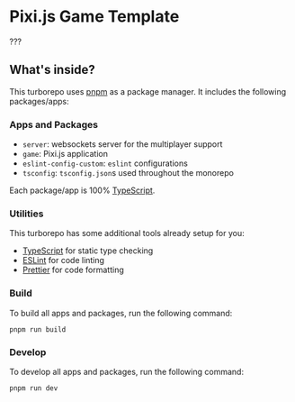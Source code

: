 # Pixi.js Game Template

???

## What's inside?

This turborepo uses [pnpm](https://pnpm.io) as a package manager. It includes the following packages/apps:

### Apps and Packages

- `server`: websockets server for the multiplayer support
- `game`: Pixi.js application
- `eslint-config-custom`: `eslint` configurations
- `tsconfig`: `tsconfig.json`s used throughout the monorepo

Each package/app is 100% [TypeScript](https://www.typescriptlang.org/).

### Utilities

This turborepo has some additional tools already setup for you:

- [TypeScript](https://www.typescriptlang.org/) for static type checking
- [ESLint](https://eslint.org/) for code linting
- [Prettier](https://prettier.io) for code formatting

### Build

To build all apps and packages, run the following command:

```
pnpm run build
```

### Develop

To develop all apps and packages, run the following command:

```
pnpm run dev
```
